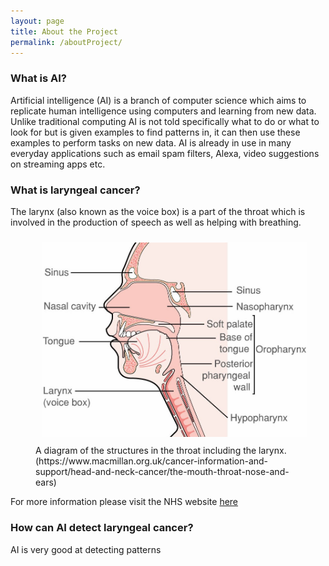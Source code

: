 ```yaml
---
layout: page
title: About the Project
permalink: /aboutProject/
---
```


### What is AI?
Artificial intelligence (AI) is a branch of computer science which aims to replicate human intelligence using computers and learning from new data. Unlike traditional computing AI is not told specifically what to do or what to look for but is given examples to find patterns in, it can then use these examples to perform tasks on new data. AI is already in use in many everyday applications such as email spam filters, Alexa, video suggestions on streaming apps etc. 

### What is laryngeal cancer?
The larynx (also known as the voice box) is a part of the throat which is involved in the production of speech as well as helping with breathing. 
<figure>
  <img  width="500"  src="/images/ThroatDiagram.jpg" style="margin:10px 10px">
  <figcaption>A diagram of the structures in the throat including the larynx. (https://www.macmillan.org.uk/cancer-information-and-support/head-and-neck-cancer/the-mouth-throat-nose-and-ears)</figcaption>
</figure>


For more information please visit the NHS website [here](https://www.nhs.uk/conditions/laryngeal-cancer/)

### How can AI detect laryngeal cancer?
AI is very good at detecting patterns 
